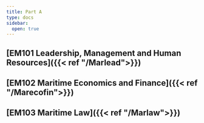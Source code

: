 ```yaml
---
title: Part A
type: docs
sidebar:
  open: true
---
```


## [EM101 Leadership, Management and Human Resources]({{< ref "/Marlead">}})

## [EM102 Maritime Economics and Finance]({{< ref "/Marecofin">}})

## [EM103 Maritime Law]({{< ref "/Marlaw">}}) 


